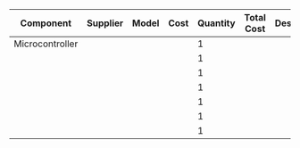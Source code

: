 | Component         | Supplier  | Model     | Cost  | Quantity  | Total Cost    | Description   |
| ---------         | --------  | -----     | ----- | --------  | ----------    | -----------   |
| Microcontroller   |           |           |       | 1         |               |               |
|                   |           |           |       | 1         |               |               |
|                   |           |           |       | 1         |               |               |
|                   |           |           |       | 1         |               |               |
|                   |           |           |       | 1         |               |               |
|                   |           |           |       | 1         |               |               |
|                   |           |           |       | 1         |               |               |